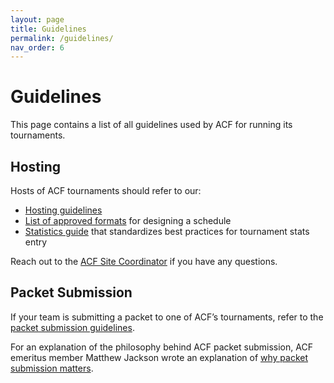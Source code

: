 ```yaml
---
layout: page
title: Guidelines
permalink: /guidelines/
nav_order: 6
---
```


# Guidelines

This page contains a list of all guidelines used by ACF for running its tournaments.

## Hosting

Hosts of ACF tournaments should refer to our:

* [Hosting guidelines](hosting)
* [List of approved formats](formats) for designing a schedule
* [Statistics guide](stats) that standardizes best practices for tournament stats entry

Reach out to the [ACF Site Coordinator](mailto:hosting@acf-quizbowl.com) if you have any questions.

## Packet Submission

If your team is submitting a packet to one of ACF’s tournaments, refer to the [packet submission guidelines](packet-sub).

For an explanation of the philosophy behind ACF packet submission, ACF emeritus member Matthew Jackson wrote an explanation of [why packet submission matters](/writing/why-packet-sub).
